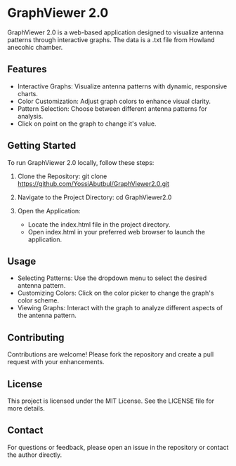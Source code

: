 GraphViewer 2.0
===============

GraphViewer 2.0 is a web-based application designed to visualize antenna patterns through interactive graphs.
The data is a .txt file from Howland anecohic chamber.

Features
--------

- Interactive Graphs: Visualize antenna patterns with dynamic, responsive charts.
- Color Customization: Adjust graph colors to enhance visual clarity.
- Pattern Selection: Choose between different antenna patterns for analysis.
- Click on point on the graph to change it's value.

Getting Started
---------------

To run GraphViewer 2.0 locally, follow these steps:

1. Clone the Repository:
   git clone https://github.com/YossiAbutbul/GraphViewer2.0.git

2. Navigate to the Project Directory:
   cd GraphViewer2.0

3. Open the Application:
   - Locate the index.html file in the project directory.
   - Open index.html in your preferred web browser to launch the application.

Usage
-----

- Selecting Patterns: Use the dropdown menu to select the desired antenna pattern.
- Customizing Colors: Click on the color picker to change the graph's color scheme.
- Viewing Graphs: Interact with the graph to analyze different aspects of the antenna pattern.

Contributing
------------

Contributions are welcome! Please fork the repository and create a pull request with your enhancements.

License
-------

This project is licensed under the MIT License. See the LICENSE file for more details.

Contact
-------

For questions or feedback, please open an issue in the repository or contact the author directly.
